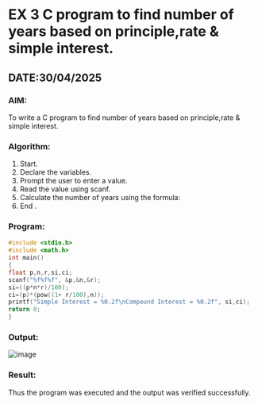 # EX 3 C program to find number of years based on principle,rate & simple interest.
## DATE:30/04/2025
### AIM:
To write a C program to find number of years based on principle,rate & simple interest.

### Algorithm:
1. Start.
2. Declare the variables.
3. Prompt the user to enter a value.
4. Read the value using scanf.
5. Calculate the number of years using the formula:
6. End . 

### Program:
```c program
#include <stdio.h> 
#include <math.h>
int main()
{
float p,n,r,si,ci; 
scanf("%f%f%f", &p,&n,&r);
si=((p*n*r)/100); 
ci=(p)*(pow((1+ r/100),n));
printf("Simple Interest = %0.2f\nCompound Interest = %0.2f", si,ci);
return 0;
}
```

### Output:

![image](https://github.com/user-attachments/assets/b1a66268-f110-4907-8820-75a6f0d765f4)


### Result:
Thus the program was executed and the output was verified successfully.
